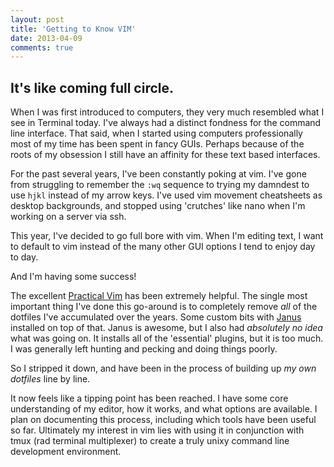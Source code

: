 ```yaml
---
layout: post
title: 'Getting to Know VIM'
date: 2013-04-09
comments: true
---
```


## It's like coming full circle.

When I was first introduced to computers, they very much resembled what I see in
Terminal today. I've always had a distinct fondness for the command line
interface. That said, when I started using computers professionally most of my
time has been spent in fancy GUIs. Perhaps because of the roots of my obsession
I still have an affinity for these text based interfaces.

For the past several years, I've been constantly poking at vim. I've gone from
struggling to remember the `:wq` sequence to trying my damndest to use
`hjkl` instead of my arrow keys. I've used vim movement cheatsheets as
desktop backgrounds, and stopped using 'crutches' like nano when I'm working on
a server via ssh.

This year, I've decided to go full bore with vim. When I'm editing text, I want
to default to vim instead of the many other GUI options I tend to enjoy day to
day.

And I'm having some success!

The excellent [Practical Vim](http://pragprog.com/book/dnvim/practical-vim) has
been extremely helpful. The single most important thing I've done this go-around
is to completely remove _all_ of the dotfiles I've accumulated over the
years. Some custom bits with [Janus](https://github.com/carlhuda/janus)
installed on top of that. Janus is awesome, but I also had _absolutely no idea_ what was going on. It
installs all of the 'essential' plugins, but it is too much. I was generally
left hunting and pecking and doing things poorly.

So I stripped it down, and have been in the process of building up _my own
dotfiles_ line by line.

It now feels like a tipping point has been reached. I have some core
understanding of my editor, how it works, and what options are available. I plan
on documenting this process, including which tools have been useful so far.
Ultimately my interest in vim lies with using it in conjunction with tmux (rad
terminal multiplexer) to create a truly unixy command line development
environment.

